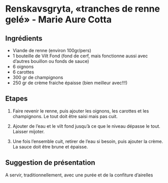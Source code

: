 # Renskavsgryta, «tranches de renne gelé» - Marie Aure Cotta

## Ingrédients 
* Viande de renne (environ 100gr/pers)
* 1 bouteille de Vilt Fond (fond de cerf, mais fonctionne aussi avec d’autres bouillon ou fonds de sauce)
* 6 oignons
* 6 carottes 
* 300 gr de champignons 
* 250 gr de crème fraiche épaisse (bien meilleur avec!!!)

## Etapes

1. Faire revenir le renne, puis ajouter les oignons, les carottes et les champignons. Le tout doit être saisi mais pas cuit.

1. Ajouter de l’eau et le vilt fond jusqu’à ce que le niveau dépasse le tout. Laisser mijoter.

1. Une fois l’ensemble cuit, retirer de l’eau si besoin, puis ajouter la crème. La sauce doit être brune et épaisse.

## Suggestion de présentation 

A servir, traditionnellement, avec une purée et de la confiture d’airelles